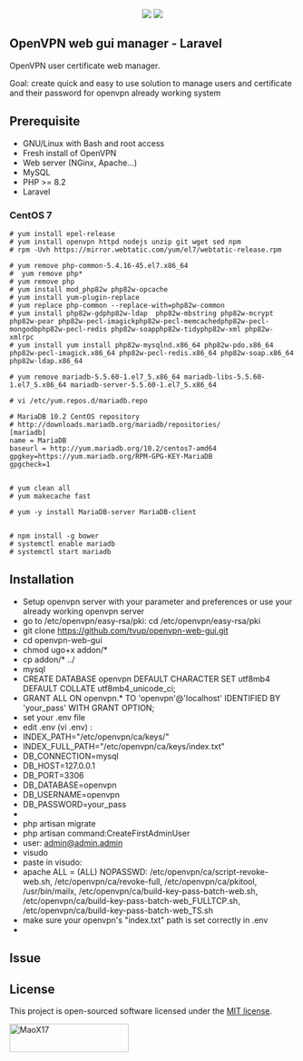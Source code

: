 <p align="center">
<img src="https://laravel.com/assets/img/components/logo-laravel.svg">
<img src="https://docs.openvpn.net/wp-content/uploads/ovpntech_logo-s.png">

</p>

## OpenVPN web gui manager - Laravel

OpenVPN user certificate web manager.

Goal: create quick and easy to use solution to manage users and certificate and their password for openvpn already working system

## Prerequisite

* GNU/Linux with Bash and root access
* Fresh install of OpenVPN
* Web server (NGinx, Apache...)
* MySQL
* PHP >= 8.2
* Laravel

### CentOS 7
````
# yum install epel-release
# yum install openvpn httpd nodejs unzip git wget sed npm
# rpm -Uvh https://mirror.webtatic.com/yum/el7/webtatic-release.rpm

# yum remove php-common-5.4.16-45.el7.x86_64
#  yum remove php*
# yum remove php
# yum install mod_php82w php82w-opcache
# yum install yum-plugin-replace
# yum replace php-common --replace-with=php82w-common
# yum install php82w-gdphp82w-ldap  php82w-mbstring php82w-mcrypt php82w-pear php82w-pecl-imagickphp82w-pecl-memcachedphp82w-pecl-mongodbphp82w-pecl-redis php82w-soapphp82w-tidyphp82w-xml php82w-xmlrpc
# yum install yum install php82w-mysqlnd.x86_64 php82w-pdo.x86_64 php82w-pecl-imagick.x86_64 php82w-pecl-redis.x86_64 php82w-soap.x86_64 php82w-ldap.x86_64

# yum remove mariadb-5.5.60-1.el7_5.x86_64 mariadb-libs-5.5.60-1.el7_5.x86_64 mariadb-server-5.5.60-1.el7_5.x86_64
  
# vi /etc/yum.repos.d/mariadb.repo

# MariaDB 10.2 CentOS repository
# http://downloads.mariadb.org/mariadb/repositories/
[mariadb]
name = MariaDB
baseurl = http://yum.mariadb.org/10.2/centos7-amd64
gpgkey=https://yum.mariadb.org/RPM-GPG-KEY-MariaDB
gpgcheck=1


# yum clean all
# yum makecache fast

# yum -y install MariaDB-server MariaDB-client


# npm install -g bower
# systemctl enable mariadb
# systemctl start mariadb
````


## Installation

* Setup openvpn server with your parameter and preferences or use your already working openvpn server
* go to /etc/openvpn/easy-rsa/pki: cd /etc/openvpn/easy-rsa/pki
* git clone https://github.com/tvup/openvpn-web-gui.git
* cd openvpn-web-gui
* chmod ugo+x addon/*
* cp addon/* ../
* mysql
* CREATE DATABASE openvpn DEFAULT CHARACTER SET utf8mb4 DEFAULT COLLATE utf8mb4_unicode_ci;
* GRANT ALL ON openvpn.* TO 'openvpn'@'localhost'  IDENTIFIED BY 'your_pass' WITH GRANT OPTION;
* set your .env file
* edit .env  (vi .env) :
* INDEX_PATH="/etc/openvpn/ca/keys/"
* INDEX_FULL_PATH="/etc/openvpn/ca/keys/index.txt"
* DB_CONNECTION=mysql
* DB_HOST=127.0.0.1
* DB_PORT=3306
* DB_DATABASE=openvpn
* DB_USERNAME=openvpn
* DB_PASSWORD=your_pass
* 
* php artisan migrate
* php artisan command:CreateFirstAdminUser
* user: admin@admin.admin
* visudo
* paste in visudo:
* apache ALL = (ALL) NOPASSWD: /etc/openvpn/ca/script-revoke-web.sh, /etc/openvpn/ca/revoke-full, /etc/openvpn/ca/pkitool, /usr/bin/mailx, /etc/openvpn/ca/build-key-pass-batch-web.sh, /etc/openvpn/ca/build-key-pass-batch-web_FULLTCP.sh, /etc/openvpn/ca/build-key-pass-batch-web_TS.sh
* make sure your openvpn's "index.txt" path is set correctly in .env
* 

## Issue






## License

This project is open-sourced software licensed under the [MIT license](https://opensource.org/licenses/MIT).

<p><a href="https://www.buymeacoffee.com/tvup"> <img align="left" src="https://cdn.buymeacoffee.com/buttons/v2/default-yellow.png" height="50" width="210" alt="MaoX17" /></a></p><br><br>
